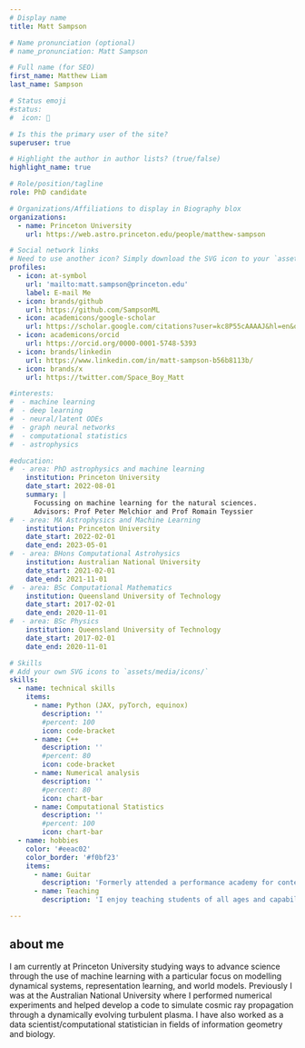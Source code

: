 ```yaml
---
# Display name
title: Matt Sampson

# Name pronunciation (optional)
# name_pronunciation: Matt Sampson

# Full name (for SEO)
first_name: Matthew Liam
last_name: Sampson

# Status emoji
#status:
#  icon: 󰆧

# Is this the primary user of the site?
superuser: true

# Highlight the author in author lists? (true/false)
highlight_name: true

# Role/position/tagline
role: PhD candidate

# Organizations/Affiliations to display in Biography blox
organizations:
  - name: Princeton University
    url: https://web.astro.princeton.edu/people/matthew-sampson

# Social network links
# Need to use another icon? Simply download the SVG icon to your `assets/media/icons/` folder.
profiles:
  - icon: at-symbol
    url: 'mailto:matt.sampson@princeton.edu'
    label: E-mail Me
  - icon: brands/github
    url: https://github.com/SampsonML
  - icon: academicons/google-scholar
    url: https://scholar.google.com/citations?user=kc8P55cAAAAJ&hl=en&oi=sra
  - icon: academicons/orcid
    url: https://orcid.org/0000-0001-5748-5393
  - icon: brands/linkedin
    url: https://www.linkedin.com/in/matt-sampson-b56b8113b/
  - icon: brands/x
    url: https://twitter.com/Space_Boy_Matt

#interests:
#  - machine learning
#  - deep learning
#  - neural/latent ODEs
#  - graph neural networks
#  - computational statistics
#  - astrophysics

#education:
#  - area: PhD astrophysics and machine learning
    institution: Princeton University
    date_start: 2022-08-01
    summary: |
      Focussing on machine learning for the natural sciences.
      Advisors: Prof Peter Melchior and Prof Romain Teyssier
#  - area: MA Astrophysics and Machine Learning
    institution: Princeton University
    date_start: 2022-02-01
    date_end: 2023-05-01
#  - area: BHons Computational Astrohysics
    institution: Australian National University
    date_start: 2021-02-01
    date_end: 2021-11-01
#  - area: BSc Computational Mathematics
    institution: Queensland University of Technology
    date_start: 2017-02-01
    date_end: 2020-11-01
#  - area: BSc Physics
    institution: Queensland University of Technology
    date_start: 2017-02-01
    date_end: 2020-11-01

# Skills
# Add your own SVG icons to `assets/media/icons/`
skills:
  - name: technical skills
    items:
      - name: Python (JAX, pyTorch, equinox)
        description: ''
        #percent: 100
        icon: code-bracket
      - name: C++
        description: ''
        #percent: 80
        icon: code-bracket
      - name: Numerical analysis
        description: ''
        #percent: 80
        icon: chart-bar
      - name: Computational Statistics
        description: ''
        #percent: 100
        icon: chart-bar
  - name: hobbies
    color: '#eeac02'
    color_border: '#f0bf23'
    items:
      - name: Guitar
        description: 'Formerly attended a performance academy for contempory guitar, these days just play for fun'
      - name: Teaching
        description: 'I enjoy teaching students of all ages and capabilities about mathematics/physics/CS whether through the university or in my own time'

---
```


## about me

I am currently at Princeton University studying ways to advance science through the use of machine learning with a particular focus on modelling dynamical systems, representation learning, and world models. Previously I was at the Australian National University where I performed numerical experiments and helped develop a code to simulate cosmic ray propagation through a dynamically evolving turbulent plasma. I have also worked as a data scientist/computational statistician in fields of information geometry and biology.






















































